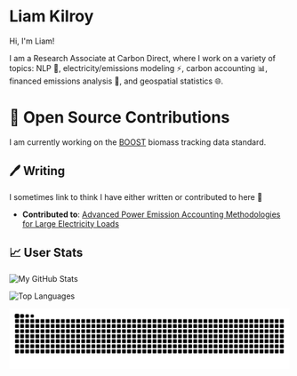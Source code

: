 # Liam Kilroy

Hi, I'm Liam! 

I am a Research Associate at Carbon Direct, where I work on a variety of topics: NLP :robot:, electricity/emissions modeling :zap:, carbon accounting 📊, financed emissions analysis 💸, and geospatial statistics 🌐. 

# 📖 Open Source Contributions
I am currently working on the [BOOST](https://www.w3.org/community/boost-01/#:~:text=The%20Biomass%20Open%20Origin%20Standard,from%20source%20to%20end%2Duse.) biomass tracking data standard. 

## :pen: Writing
I sometimes link to think I have either written or contributed to here 🔽
- **Contributed to**:
    [Advanced Power Emission Accounting Methodologies for Large Electricity Loads](https://www.carbon-direct.com/research-and-reports/advanced-power-emission-accounting-methodologies-for-large-electricity-loads)

## 📈 User Stats 

![My GitHub Stats](https://github-readme-stats.vercel.app/api?username=Mailisyorlik&show_icons=true&theme=radical)


![Top Languages](https://github-readme-stats.vercel.app/api/top-langs/?username=Mailisyorlik&layout=compact&theme=radical)

![GitHub Snake](https://github.com/Mailisyorlik/Mailisyorlik/blob/output/github-contribution-grid-snake.svg)
